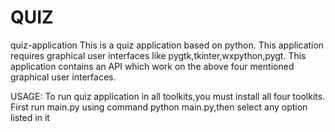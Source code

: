 # QUIZ
quiz-application
This is a quiz application based on python. This application requires graphical user interfaces like pygtk,tkinter,wxpython,pygt. This application contains an API which work on the above four mentioned graphical user interfaces.

USAGE: To run quiz application in all toolkits,you must install all four toolkits. First run main.py using command python main.py,then select any option listed in it
